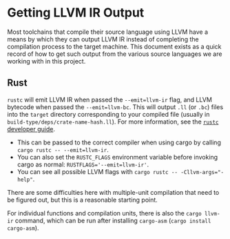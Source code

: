 # Getting LLVM IR Output

Most toolchains that compile their source language using LLVM have a means by which they can output
LLVM IR instead of completing the compilation process to the target machine. This document exists as
a quick record of how to get such output from the various source languages we are working with in
this project.

## Rust

`rustc` will emit LLVM IR when passed the `--emit=llvm-ir` flag, and LLVM bytecode when passed the
`--emit=llvm-bc`. This will output `.ll` (or `.bc`) files into the `target` directory corresponding
to your compiled file (usually in `build-type/deps/crate-name-hash.ll`). For more information, see
the [`rustc` developer guide](https://rustc-dev-guide.rust-lang.org/backend/debugging.html).

- This can be passed to the correct compiler when using cargo by calling
  `cargo rustc -- --emit=llvm-ir`.
- You can also set the `RUSTC_FLAGS` environment variable before invoking cargo as normal:
  `RUSTFLAGS='--emit=llvm-ir'`.
- You can see all possible LLVM flags with `cargo rustc -- -Cllvm-args="-help"`.

There are some difficulties here with multiple-unit compilation that need to be figured out, but
this is a reasonable starting point.

For individual functions and compilation units, there is also the `cargo llvm-ir` command, which can
be run after installing `cargo-asm` (`cargo install cargo-asm`).
